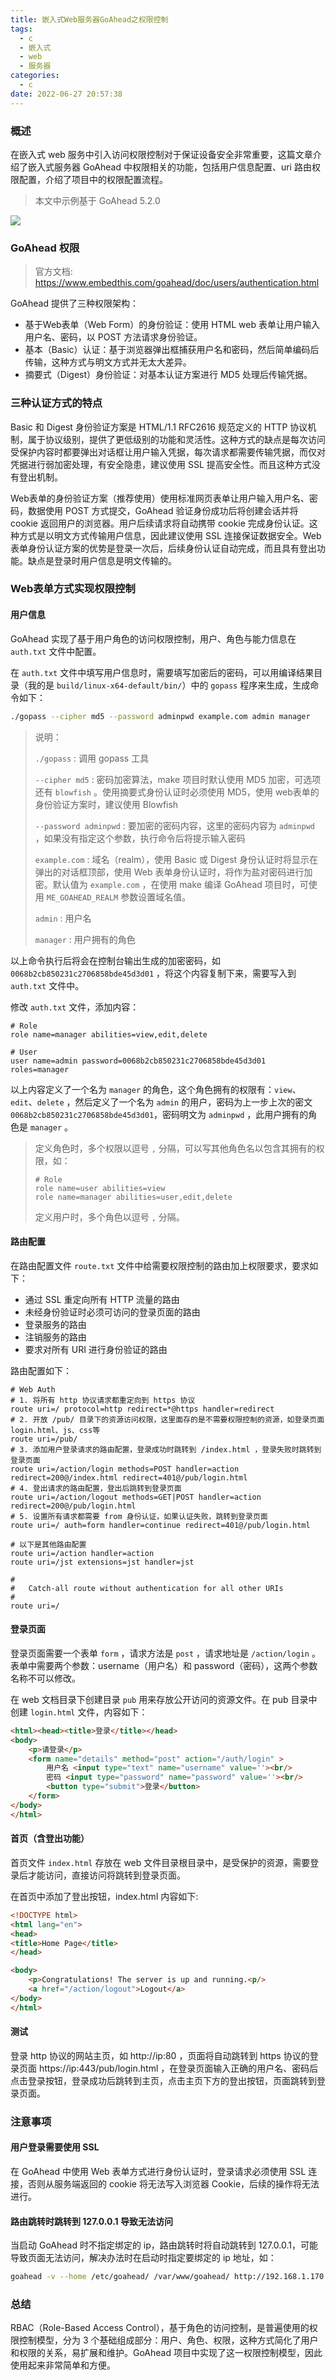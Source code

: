 ```yaml
---
title: 嵌入式Web服务器GoAhead之权限控制
tags:
  - c
  - 嵌入式
  - web
  - 服务器
categories:
  - c
date: 2022-06-27 20:57:38
---
```


### 概述

在嵌入式 web 服务中引入访问权限控制对于保证设备安全非常重要，这篇文章介绍了嵌入式服务器 GoAhead 中权限相关的功能，包括用户信息配置、uri 路由权限配置，介绍了项目中的权限配置流程。

> 本文中示例基于 GoAhead 5.2.0

![](https://blog-images.qiniu.wqf31415.xyz/padlock-428549_1280.jpg)



### GoAhead 权限

> 官方文档: <https://www.embedthis.com/goahead/doc/users/authentication.html> 

GoAhead 提供了三种权限架构：

- 基于Web表单（Web Form）的身份验证：使用 HTML web 表单让用户输入用户名、密码，以 POST 方法请求身份验证。
- 基本（Basic）认证：基于浏览器弹出框捕获用户名和密码，然后简单编码后传输，这种方式与明文方式并无太大差异。
- 摘要式（Digest）身份验证：对基本认证方案进行 MD5 处理后传输凭据。

<!-- more -->



### 三种认证方式的特点

Basic 和 Digest 身份验证方案是 HTML/1.1 RFC2616 规范定义的 HTTP 协议机制，属于协议级别，提供了更低级别的功能和灵活性。这种方式的缺点是每次访问受保护内容时都要弹出对话框让用户输入凭据，每次请求都需要传输凭据，而仅对凭据进行弱加密处理，有安全隐患，建议使用 SSL 提高安全性。而且这种方式没有登出机制。

Web表单的身份验证方案（推荐使用）使用标准网页表单让用户输入用户名、密码，数据使用 POST 方式提交，GoAhead 验证身份成功后将创建会话并将 cookie 返回用户的浏览器。用户后续请求将自动携带 cookie 完成身份认证。这种方式是以明文方式传输用户信息，因此建议使用 SSL 连接保证数据安全。Web表单身份认证方案的优势是登录一次后，后续身份认证自动完成，而且具有登出功能。缺点是登录时用户信息是明文传输的。



### Web表单方式实现权限控制

#### 用户信息

GoAhead 实现了基于用户角色的访问权限控制，用户、角色与能力信息在 `auth.txt` 文件中配置。

在 `auth.txt` 文件中填写用户信息时，需要填写加密后的密码，可以用编译结果目录（我的是 `build/linux-x64-default/bin/`）中的 `gopass` 程序来生成，生成命令如下：

```bash
./gopass --cipher md5 --password adminpwd example.com admin manager
```

> 说明：
>
> `./gopass` : 调用 gopass 工具
>
> `--cipher md5` : 密码加密算法，make 项目时默认使用 MD5 加密，可选项还有 `blowfish` 。使用摘要式身份认证时必须使用 MD5，使用 web表单的身份验证方案时，建议使用 Blowfish
>
> `--password adminpwd` : 要加密的密码内容，这里的密码内容为 `adminpwd` ，如果没有指定这个参数，执行命令后将提示输入密码
>
> `example.com` : 域名（realm），使用 Basic 或 Digest 身份认证时将显示在弹出的对话框顶部，使用 Web 表单身份认证时，将作为盐对密码进行加密。默认值为 `example.com` ，在使用 make 编译 GoAhead 项目时，可使用 `ME_GOAHEAD_REALM` 参数设置域名值。
>
> `admin` : 用户名
>
> `manager` : 用户拥有的角色

以上命令执行后将会在控制台输出生成的加密密码，如 `0068b2cb850231c2706858bde45d3d01` ，将这个内容复制下来，需要写入到 `auth.txt` 文件中。

修改 `auth.txt` 文件，添加内容：

```
# Role
role name=manager abilities=view,edit,delete

# User
user name=admin password=0068b2cb850231c2706858bde45d3d01 roles=manager
```

以上内容定义了一个名为 `manager` 的角色，这个角色拥有的权限有：`view`、`edit`、`delete` ，然后定义了一个名为 `admin` 的用户，密码为上一步上次的密文 `0068b2cb850231c2706858bde45d3d01`，密码明文为 `adminpwd` ，此用户拥有的角色是 `manager` 。

> 定义角色时，多个权限以逗号 `,` 分隔，可以写其他角色名以包含其拥有的权限，如：
>
> ```
> # Role
> role name=user abilities=view
> role name=manager abilities=user,edit,delete
> ```
>
> 定义用户时，多个角色以逗号 `,` 分隔。



#### 路由配置

在路由配置文件 `route.txt` 文件中给需要权限控制的路由加上权限要求，要求如下：

- 通过 SSL 重定向所有 HTTP 流量的路由
- 未经身份验证时必须可访问的登录页面的路由
- 登录服务的路由
- 注销服务的路由
- 要求对所有 URI 进行身份验证的路由

路由配置如下：

```
# Web Auth
# 1. 将所有 http 协议请求都重定向到 https 协议
route uri=/ protocol=http redirect=*@https handler=redirect
# 2. 开放 /pub/ 目录下的资源访问权限，这里面存的是不需要权限控制的资源，如登录页面 login.html、js、css等
route uri=/pub/
# 3. 添加用户登录请求的路由配置，登录成功时跳转到 /index.html ，登录失败时跳转到登录页面
route uri=/action/login methods=POST handler=action redirect=200@/index.html redirect=401@/pub/login.html
# 4. 登出请求的路由配置，登出后跳转到登录页面
route uri=/action/logout methods=GET|POST handler=action redirect=200@/pub/login.html
# 5. 设置所有请求都需要 from 身份认证，如果认证失败，跳转到登录页面
route uri=/ auth=form handler=continue redirect=401@/pub/login.html

# 以下是其他路由配置
route uri=/action handler=action
route uri=/jst extensions=jst handler=jst

#
#   Catch-all route without authentication for all other URIs
#
route uri=/
```



#### 登录页面

登录页面需要一个表单 `form` ，请求方法是 `post` ，请求地址是 `/action/login` 。表单中需要两个参数：username（用户名）和 password（密码），这两个参数名称不可以修改。

在 web 文档目录下创建目录 `pub` 用来存放公开访问的资源文件。在 pub 目录中创建 `login.html` 文件，内容如下：

```html
<html><head><title>登录</title></head>
<body>
    <p>请登录</p>
    <form name="details" method="post" action="/auth/login" >
        用户名 <input type="text" name="username" value=''><br/>
        密码 <input type="password" name="password" value=''><br/>
        <button type="submit">登录</button>
    </form>
</body>
</html>
```



#### 首页（含登出功能）

首页文件 `index.html` 存放在 web 文件目录根目录中，是受保护的资源，需要登录后才能访问，直接访问将跳转到登录页面。

在首页中添加了登出按钮，index.html 内容如下:

```html
<!DOCTYPE html>
<html lang="en">
<head>
<title>Home Page</title>
</head>

<body>
    <p>Congratulations! The server is up and running.<p/>
    <a href="/action/logout">Logout</a>
</body>
</html>

```



#### 测试

登录 http 协议的网站主页，如 http://ip:80 ，页面将自动跳转到 https 协议的登录页面 https://ip:443/pub/login.html ，在登录页面输入正确的用户名、密码后点击登录按钮，登录成功后跳转到主页，点击主页下方的登出按钮，页面跳转到登录页面。 



### 注意事项

#### 用户登录需要使用 SSL

在 GoAhead 中使用 Web 表单方式进行身份认证时，登录请求必须使用 SSL 连接，否则从服务端返回的 cookie 将无法写入浏览器 Cookie，后续的操作将无法进行。



#### 路由跳转时跳转到 127.0.0.1 导致无法访问

当启动 GoAhead 时不指定绑定的 ip，路由跳转时将自动跳转到 127.0.0.1，可能导致页面无法访问，解决办法时在启动时指定要绑定的 ip 地址，如：

```bash
goahead -v --home /etc/goahead/ /var/www/goahead/ http://192.168.1.170:80 https://192.168.1.170:443
```



### 总结

RBAC（Role-Based Access Control），基于角色的访问控制，是普遍使用的权限控制模型，分为 3 个基础组成部分：用户、角色、权限，这种方式简化了用户和权限的关系，易扩展和维护。GoAhead 项目中实现了这一权限控制模型，因此使用起来非常简单和方便。

